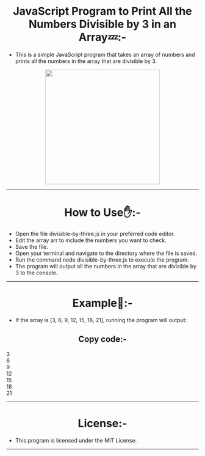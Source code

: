<h1 align="center"> JavaScript Program to Print All the Numbers Divisible by 3 in an Array💤:-</h1>

- This is a simple JavaScript program that takes an array of numbers and prints all the numbers in the array that are divisible by 3.
<div align="center" >
<img height="300" wedith="300" src="https://i.ytimg.com/vi/-dJ2zWgrUlE/maxresdefault.jpg"></div>

<hr>
<h1 align="center">How to Use✋:-</h1>

- Open the file divisible-by-three.js in your preferred code editor.
- Edit the array arr to include the numbers you want to check.
- Save the file.
- Open your terminal and navigate to the directory where the file is saved.
- Run the command node divisible-by-three.js to execute the program.
- The program will output all the numbers in the array that are divisible by 3 to the console.
<hr>
<h1 align="center">Example🧾:-</h1>

- If the array is [3, 6, 9, 12, 15, 18, 21], running the program will output:
<h2 align="center">Copy code:-</h2>

3<br>
6<br>
9<br>
12<br>
15<br>
18<br>
21<br>
<hr>
<h1 align="center">License:-</h1>

- This program is licensed under the MIT License.
<hr>
